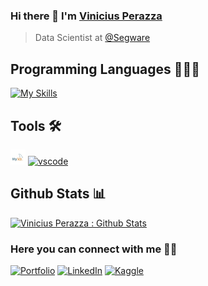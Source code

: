 ### Hi there 👋 I'm [Vinicius Perazza](https://perazza.github.io/portfolio/)
> Data Scientist at [@Segware](https://www.segware.com/)

<h2 align="start">Programming Languages 🧑🏼‍💻</h2>

[![My Skills](https://skillicons.dev/icons?i=js,html,css,wasm)](https://skillicons.dev)

<h2 align="start">Tools 🛠️</h2>

[<img src="https://raw.githubusercontent.com/github/explore/80688e429a7d4ef2fca1e82350fe8e3517d3494d/topics/mysql/mysql.png" alt="mysql" width="24">](https://www.mysql.com/) 
[<img src="https://upload.wikimedia.org/wikipedia/commons/thumb/2/2d/Visual_Studio_Code_1.18_icon.svg/1200px-Visual_Studio_Code_1.18_icon.svg.png" alt="vscode" width="24">](https://code.visualstudio.com/)

<h2 align="start">Github Stats 📊</h2>

[![Vinicius Perazza : Github Stats](https://github-readme-stats.vercel.app/api?username=Perazza&show_icons=true&count_private=true)](https://github.com/anandmainali)

<h3> Here you can connect with me 🤝🏻</h3>

<p align="start">
<a href="https://perazza.github.io/portfolio/" target="_blank"><img alt="Portfolio" src="https://img.shields.io/badge/GitHub-100000?style=for-the-badge&logo=github&logoColor=white"></a>
<a href="https://www.linkedin.com/in/vin%C3%ADcius-perazza-9375b1188/" target="_blank"><img alt="LinkedIn" src="https://img.shields.io/badge/LinkedIn-0077B5?style=for-the-badge&logo=linkedin&logoColor=white"></a>
<a href="https://www.kaggle.com/perazza" target="_blank"><img alt="Kaggle" src="https://img.shields.io/badge/Kaggle-20BEFF?style=for-the-badge&logo=Kaggle&logoColor=white"></a>
</p>
